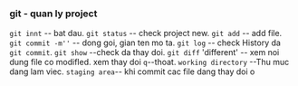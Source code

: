 ### git - quan ly project
`git innt` -- bat dau.
`git status` -- check project new.
`git add` -- add file.
`git commit -m''` -- dong goi, gian ten mo ta.
`git log` -- check History da `git commit`.
`git show` --check da thay doi.
`git diff` 'different' -- xem noi dung file co modifled. xem thay doi
`q`--thoat.
`working directory` --Thu muc dang lam viec.
`staging area`-- khi commit cac file dang thay doi o
